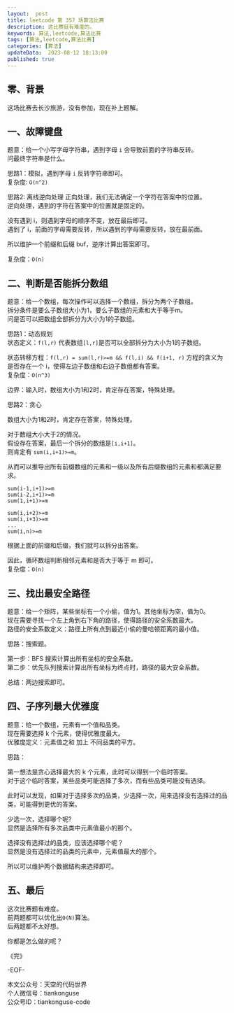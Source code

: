 ```yaml
---   
layout:  post  
title: leetcode 第 357 场算法比赛  
description: 这比赛挺有难度的。          
keywords: 算法,leetcode,算法比赛  
tags: [算法,leetcode,算法比赛]    
categories: [算法]  
updateData:  2023-08-12 18:13:00  
published: true  
---  
```



## 零、背景  


这场比赛去长沙旅游，没有参加，现在补上题解。  


## 一、故障键盘  


题意：给一个小写字母字符串，遇到字母 `i` 会导致前面的字符串反转。  
问最终字符串是什么。  


思路1：模拟，遇到字母 `i` 反转字符串即可。  
复杂度: `O(n^2)`  


思路2: 离线逆向处理
正向处理，我们无法确定一个字符在答案中的位置。  
逆向处理，遇到的字符在答案中的位置就是固定的。  


没有遇到 i，则遇到字母的顺序不变，放在最后即可。  
遇到了 i，前面的字母需要反转，所以遇到的字母需要反转，放在最前面。  


所以维护一个前缀和后缀 buf，逆序计算出答案即可。  


复杂度：`O(n)`  


## 二、判断是否能拆分数组  


题意：给一个数组，每次操作可以选择一个数组，拆分为两个子数组。  
拆分条件是要么子数组大小为1，要么子数组的元素和大于等于m。  
问是否可以把数组全部拆分为大小为1的子数组。  


思路1：动态规划  
状态定义：`f(l,r)` 代表数组`[l,r]`是否可以全部拆分为大小为1的子数组。 

状态转移方程：`f(l,r) = sum(l,r)>=m && f(l,i) && f(i+1, r)`
方程的含义为是否存在一个 i，使得左边子数组和右边子数组都有答案。  
复杂度：`O(n^3)`


边界：输入时，数组大小为1和2时，肯定存在答案，特殊处理。  


思路2：贪心  

数组大小为1和2时，肯定存在答案，特殊处理。


对于数组大小大于2的情况。  
假设存在答案，最后一个拆分的数组是`[i,i+1]`。  
则肯定有 `sum(i,i+1)>=m`。  


从而可以推导出所有前缀数组的元素和一级以及所有后缀数组的元素和都满足要求。  


```
sum(i-1,i+1)>=m
sum(i-2,i+1)>=m
sum(1,i+1)>=m

sum(i,i+2)>=m
sum(i,i+3)>=m
...
sum(i,n)>=m
```

根据上面的前缀和后缀，我们就可以拆分出答案。  


因此，循环数组判断相邻元素和是否大于等于 m 即可。  
复杂度：`O(n)`


## 三、找出最安全路径  


题意：给一个矩阵，某些坐标有一个小偷，值为1。其他坐标为空，值为0。  
现在需要寻找一个左上角到右下角的路径，使得路径的安全系数最大。  
路径的安全系数定义：路径上所有点到最近小偷的曼哈顿距离的最小值。  


思路：搜索题。  


第一步：BFS 搜索计算出所有坐标的安全系数。  
第二步：优先队列搜索计算出所有坐标为终点时，路径的最大安全系数。  


总结：两边搜索即可。  


## 四、子序列最大优雅度  


题意：给一个数组，元素有一个值和品类。  
现在需要选择 k 个元素，使得优雅度最大。  
优雅度定义：元素值之和 加上 不同品类的平方。  


思路：  


第一想法是贪心选择最大的 k 个元素，此时可以得到一个临时答案。  
对于这个临时答案，某些品类可能选择了多次，而有些品类可能没有选择。  


此时可以发现，如果对于选择多次的品类，少选择一次，用来选择没有选择过的品类，可能得到更优的答案。  


少选一次，选择哪个呢?  
显然是选择所有多次品类中元素值最小的那个。  


选择没有选择过的品类，应该选择哪个呢？  
显然是没有选择过的品类的元素中，元素值最大的那个。  


所以可以维护两个数据结构来选择即可。  


## 五、最后  


这次比赛题有难度。  
前两题都可以优化出`O(N)`算法。  
后两题都不太好想。  


你都是怎么做的呢？  


《完》  


-EOF-  



本文公众号：天空的代码世界  
个人微信号：tiankonguse  
公众号ID：tiankonguse-code  
  

